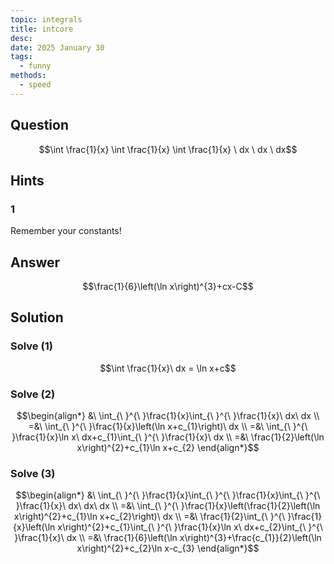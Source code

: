 ```yaml
---
topic: integrals
title: intcore
desc: 
date: 2025 January 30
tags:
  - funny
methods:
  - speed
---
```



## Question
```math
\int
  \frac{1}{x}
  \int
    \frac{1}{x}
      \int
        \frac{1}{x}
      \ dx
  \ dx
\ dx
```


## Hints

### 1
Remember your constants!


## Answer
```math
\frac{1}{6}\left(\ln x\right)^{3}+cx-C
```


## Solution

### Solve (1)
```math
\int \frac{1}{x}\ dx = \ln x+c
```

### Solve (2)
```math
\begin{align*}
  &\ \int_{\ }^{\ }\frac{1}{x}\int_{\ }^{\ }\frac{1}{x}\ dx\ dx
  \\ =&\ \int_{\ }^{\ }\frac{1}{x}\left(\ln x+c_{1}\right)\ dx
  \\ =&\ \int_{\ }^{\ }\frac{1}{x}\ln x\ dx+c_{1}\int_{\ }^{\ }\frac{1}{x}\ dx
  \\ =&\ \frac{1}{2}\left(\ln x\right)^{2}+c_{1}\ln x+c_{2}
\end{align*}
```

### Solve (3)
```math
\begin{align*}
  &\ \int_{\ }^{\ }\frac{1}{x}\int_{\ }^{\ }\frac{1}{x}\int_{\ }^{\ }\frac{1}{x}\ dx\ dx\ dx
  \\ =&\ \int_{\ }^{\ }\frac{1}{x}\left(\frac{1}{2}\left(\ln x\right)^{2}+c_{1}\ln x+c_{2}\right)\ dx
  \\ =&\ \frac{1}{2}\int_{\ }^{\ }\frac{1}{x}\left(\ln x\right)^{2}+c_{1}\int_{\ }^{\ }\frac{1}{x}\ln x\ dx+c_{2}\int_{\ }^{\ }\frac{1}{x}\ dx
  \\ =&\ \frac{1}{6}\left(\ln x\right)^{3}+\frac{c_{1}}{2}\left(\ln x\right)^{2}+c_{2}\ln x-c_{3}
\end{align*}
```
